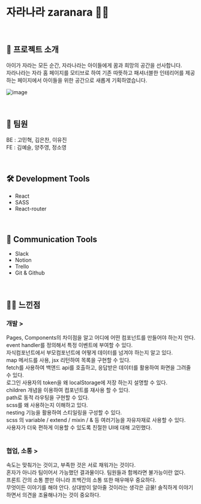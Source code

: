 
# 자라나라 zaranara 👶🏻 

<br/>

## 🚩 프로젝트 소개

아이가 자라는 모든 순간, 자라나라는 아이들에게 꿈과 희망의 공간을 선사합니다. <br/>
자라나라는 자라 홈 페이지를 모티브로 하여 기존 따뜻하고 패셔너블한 인테리어를 제공하는 페이지에서 아이들을 위한 공간으로 새롭게 기획하였습니다.

![image](https://user-images.githubusercontent.com/89117851/146793975-1f91615e-4b9d-4155-a9f6-b6723b924578.png)


<br/>

## 👫 팀원 

BE : 고민혁, 김은찬, 이유진 <br/>
FE : 김예슬, 양주영, 정소영

<br/>

## 🛠 Development Tools
- React
- SASS
- React-router

<br/>

## 📡 Communication Tools
- Slack
- Notion
- Trello
- Git & Github

<br/>

## 👩‍💻 느낀점 
### 개발 >
Pages, Components의 차이점을 알고 어디에 어떤 컴포넌트를 만들어야 하는지 안다.<br/>
event handler를 정의해서 특정 이벤트에 부여할 수 있다.<br/>
자식컴포넌트에서 부모컴포넌트에 어떻게 데이터를 넘겨야 하는지 알고 있다.<br/>
map 메서드를 사용, jsx 리턴하여 목록을 구현할 수 있다.<br/>
fetch를 사용하여 백앤드 api를 호출하고, 응답받은 데이터를 활용하여 화면을 그려줄 수 있다.<br/>
로그인 사용자의 token을 왜 localStorage에 저장 하는지 설명할 수 있다.<br/>
children 개념을 이용하여 컴포넌트를 재사용 할 수 있다.<br/>
path로 동적 라우팅을 구현할 수 있다.<br/>
scss를 왜 사용하는지 이해하고 있다.<br/>
nesting 기능을 활용하여 스티일링을 구성할 수 있다.<br/>
scss 의 variable / extend / mixin / & 등 여러기능을 자유자재로 사용할 수 있다.<br/>
사용자가 더욱 편하게 이용할 수 있도록 친절한 UI에 대해 고민했다.<br/>
<br/>
### 협업, 소통 >
속도는 맞춰가는 것이고, 부족한 것은 서로 채워가는 것이다.<br/>
혼자가 아니라 팀이어서 가능했던 결과물이다. 팀원들과 함께라면 불가능이란 없다.<br/>
프론트 간의 소통 뿐만 아니라 프백간의 소통 또한 매우매우 중요하다.<br/>
무엇이든 이야기를 해야 안다. 상대방이 알아줄 것이라는 생각은 금물! 솔직하게 이야기하면서 의견을 조율해나가는 것이 중요하다.<br/>
<br/>

